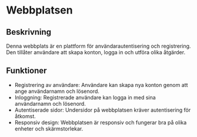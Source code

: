 # Webbplatsen

## Beskrivning
Denna webbplats är en plattform för användarautentisering och registrering. Den tillåter användare att skapa konton, logga in och utföra olika åtgärder.

## Funktioner
- Registrering av användare: Användare kan skapa nya konton genom att ange användarnamn och lösenord.
- Inloggning: Registrerade användare kan logga in med sina användarnamn och lösenord.
- Autentiserade sidor: Undersidor på webbplatsen kräver autentisering för åtkomst.
- Responsiv design: Webbplatsen är responsiv och fungerar bra på olika enheter och skärmstorlekar.
